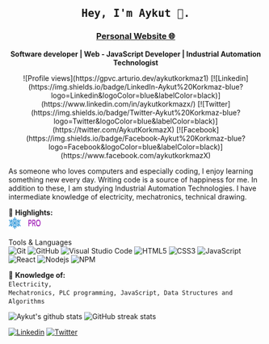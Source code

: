 <h2 align='center'><samp><strong>Hey, I'm Aykut 👋.</strong></samp></h2>
<h3 align='center'><strong><a href="http://aykut.codes" target="_blank">Personal Website 🌐</a></strong></h3>
<p align='center'><strong>Software developer | Web - JavaScript Developer | Industrial Automation Technologist</strong></p>
<p align="center">
![Profile views](https://gpvc.arturio.dev/aykutkorkmaz1)
[![Linkedin](https://img.shields.io/badge/LinkedIn-Aykut%20Korkmaz-blue?logo=Linkedin&logoColor=blue&labelColor=black)](https://www.linkedin.com/in/aykutkorkmazx/)
[![Twitter](https://img.shields.io/badge/Twitter-Aykut%20Korkmaz-blue?logo=Twitter&logoColor=blue&labelColor=black)](https://twitter.com/AykutKorkmazX)
[![Facebook](https://img.shields.io/badge/Facebook-Aykut%20Korkmaz-blue?logo=Facebook&logoColor=blue&labelColor=black)](https://www.facebook.com/aykutkorkmazX)
</p>

As someone who loves computers and especially coding, I enjoy learning something new every day. Writing code is a source of happiness for me. In addition to these, I am studying Industrial Automation Technologies. I have intermediate knowledge of electricity, mechatronics, technical drawing.

🚩 **Highlights:** <br>
<a><img src='https://raw.githubusercontent.com/acervenky/animated-github-badges/master/assets/acbadge.gif' width='25' height='25'></a> <a><img src='https://raw.githubusercontent.com/acervenky/animated-github-badges/master/assets/pro.gif' width='25' height='25'></a> 

Tools & Languages <br>
![Git](https://img.shields.io/badge/-Git-000000?style=flat&logo=git&logoColor=F05032&labelColor=ffffff)
![GitHub](https://img.shields.io/badge/-GitHub-000000?style=flat&logo=github&logoColor=000000&labelColor=ffffff)
![Visual Studio Code](https://img.shields.io/badge/-VSCode-000000?style=flat&logo=visual-studio-code&labelColor=007ACC)
![HTML5](https://img.shields.io/badge/-HTML5-000000?style=flat&logo=html5&logoColor=ffffff&labelColor=E34F26)
![CSS3](https://img.shields.io/badge/-CSS3-000000?style=flat&logo=css3&logoColor=ffffff&labelColor=1572B6) 
![JavaScript](https://img.shields.io/badge/-JavaScript-000000?style=flat&logo=javascript)
![React](https://img.shields.io/badge/-React-000000?style=flat&logo=react)
![Nodejs](https://img.shields.io/badge/-Nodejs-000000?style=flat&logo=Node.js)
![NPM](https://img.shields.io/badge/-npm-000000?style=flat&logo=npm&labelColor=ffffff)

🤔 **Knowledge of:**<br>
<code>Electricity, Mechatronics, PLC programming, JavaScript, Data Structures and Algorithms</code>
 
![Aykut's github stats](https://github-readme-stats.vercel.app/api?username=aykutkorkmaz1&theme=chartreuse-dark&show_icons=true)
![GitHub streak stats](https://github-readme-streak-stats.herokuapp.com/?user=aykutkorkmaz1) 
<!-- ![Top Langs](https://github-readme-stats.vercel.app/api/top-langs/?username=aykutkorkmaz1&layout=compact&theme=chartreuse-dark&show_icons=true) -->

[![Linkedin](https://img.shields.io/badge/LinkedIn-Aykut%20Korkmaz-blue?logo=Linkedin&logoColor=blue&labelColor=black)](https://www.linkedin.com/in/aykutkorkmazx/)
[![Twitter](https://img.shields.io/badge/Twitter-Aykut%20Korkmaz-blue?logo=Twitter&logoColor=blue&labelColor=black)](https://twitter.com/AykutKorkmazX)